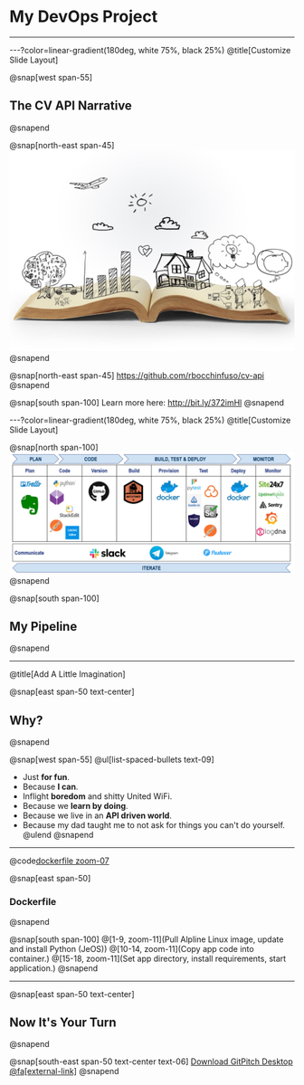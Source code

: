 # My **DevOps** Project

---

---?color=linear-gradient(180deg, white 75%, black 25%)
@title[Customize Slide Layout]

@snap[west span-55]
## The CV API Narrative
@snapend

@snap[north-east span-45]
![IMAGE](assets/img/narrative.jpg)
@snapend

@snap[north-east span-45]
https://github.com/rbocchinfuso/cv-api
@snapend

@snap[south span-100]
Learn more here: http://bit.ly/372imHl
@snapend

---?color=linear-gradient(180deg, white 75%, black 25%)
@title[Customize Slide Layout]

@snap[north span-100]
![IMAGE](assets/img/pipeline.png)
@snapend

@snap[south span-100]
## My Pipeline
@snapend

---
@title[Add A Little Imagination]

@snap[east span-50 text-center]
## Why?
@snapend

@snap[west span-55]
@ul[list-spaced-bullets text-09]
- Just **for fun**.
- Because **I can**.
- Inflight **boredom** and shitty United WiFi.
- Because we **learn by doing**.
- Because we live in an **API driven world**.
- Because my dad taught me to not ask for things you can't do yourself.
@ulend
@snapend

---

@code[dockerfile zoom-07](./Dockerfile)

@snap[east span-50]
### Dockerfile
@snapend

@snap[south span-100]
@[1-9, zoom-11](Pull Alpline Linux image, update and install Python (JeOS))
@[10-14, zoom-11](Copy app code into container.)
@[15-18, zoom-11](Set app directory, install requirements, start application.)
@snapend


---



@snap[east span-50 text-center]
## Now It's **Your** Turn
@snapend

@snap[south-east span-50 text-center text-06]
[Download GitPitch Desktop @fa[external-link]](https://gitpitch.com/docs/getting-started/tutorial/)
@snapend

